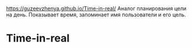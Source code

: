 https://guzeevzhenya.github.io/Time-in-real/
Аналог планирования цели на день. Показывает время, запоминает имя пользователи и его цель.
# Time-in-real
